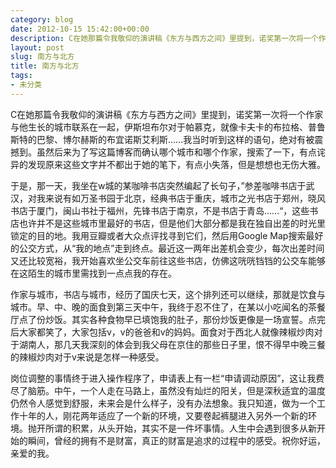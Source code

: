 ```yaml
---
category: blog
date: 2012-10-15 15:42:00+00:00
description: C在她那篇令我敬仰的演讲稿《东方与西方之间》里提到，诺奖第一次将一个作家与他生长
layout: post
slug: 南方与北方
title: 南方与北方
tags:
- 未分类
---
```


C在她那篇令我敬仰的演讲稿《东方与西方之间》里提到，诺奖第一次将一个作家与他生长的城市联系在一起，伊斯坦布尔对于帕慕克，就像卡夫卡的布拉格、普鲁斯特的巴黎、博尔赫斯的布宜诺斯艾利斯……我当时听到这样的语句，绝对有被震撼到。虽然后来为了写这篇博客而确认哪个城市和哪个作家，搜索了一下，有点诧异的发现原来这些文字并不都出于她的笔下，有点小失落，但是想想也无伤大雅。  
  
于是，那一天，我坐在w城的某咖啡书店突然编起了长句子，”参差咖啡书店于武汉，对我来说有如万圣书园于北京，经典书店于重庆，城市之光书店于郑州，晓风书店于厦门，闽山书社于福州，先锋书店于南京，不是书店于青岛……“，这些书店也许并不是这些城市里最好的书店，但是他们大部分都是我在独自出差的时光里锁定的目的地。我用豆瓣或者大众点评找寻到它们，然后用Google Map搜索最好的公交方式，从“我的地点”走到终点。最近这一两年出差机会变少，每次出差时间又还比较宽裕，我开始喜欢坐公交车前往这些书店，仿佛这咣咣铛铛的公交车能够在这陌生的城市里需找到一点点我的存在。  
  
作家与城市，书店与城市，经历了国庆七天，这个排列还可以继续，那就是饮食与城市。早、中、晚的面食到第三天中午，我终于忍不住了，在某以小吃闻名的茶餐厅点了份炒饭。其实各种食物早已填饱我的肚子，那份炒饭更像是一场宣誓。点完后大家都笑了，大家包括v，v的爸爸和v的妈妈。面食对于西北人就像辣椒炒肉对于湖南人，那几天我深刻的体会到我父母在京住的那些日子里，恨不得早中晚三餐的辣椒炒肉对于v来说是怎样一种感受。  
  
岗位调整的事情终于进入操作程序了，申请表上有一栏“申请调动原因”，这让我费尽了脑筋。中午，一个人走在马路上，虽然没有灿烂的阳关，但是深秋适宜的温度仍然令人感觉到舒服，未来会是什么样子，没有办法想象。我只知道，做为一个工作十年的人，刚花两年适应了一个新的环境，又要卷起裤腿进入另外一个新的环境。抛开所谓的积累，从头开始，其实不是一件坏事情。人生中会遇到很多从新开始的瞬间，曾经的拥有不是财富，真正的财富是追求的过程中的感受。祝你好运，亲爱的我。  

